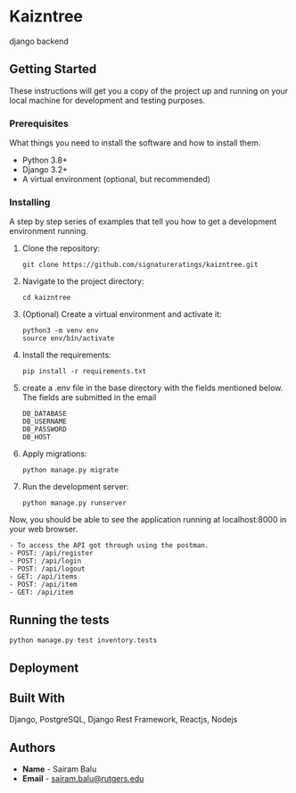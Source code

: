 # Kaizntree

django backend

## Getting Started

These instructions will get you a copy of the project up and running on your local machine for development and testing purposes.

### Prerequisites

What things you need to install the software and how to install them.

- Python 3.8+
- Django 3.2+
- A virtual environment (optional, but recommended)

### Installing

A step by step series of examples that tell you how to get a development environment running.

1. Clone the repository:

   ```
   git clone https://github.com/signatureratings/kaizntree.git
   ```

2. Navigate to the project directory:

   ```
   cd kaizntree
   ```

3. (Optional) Create a virtual environment and activate it:

   ```
   python3 -m venv env
   source env/bin/activate
   ```

4. Install the requirements:

   ```
   pip install -r requirements.txt
   ```

5. create a .env file in the base directory with the fields mentioned below. The fields are submitted in the email

   ```
   DB_DATABASE
   DB_USERNAME
   DB_PASSWORD
   DB_HOST
   ```

6. Apply migrations:

   ```
   python manage.py migrate
   ```

7. Run the development server:
   ```
   python manage.py runserver
   ```

Now, you should be able to see the application running at localhost:8000 in your web browser.

    - To access the API got through using the postman.
    - POST: /api/register
    - POST: /api/login
    - POST: /api/logout
    - GET: /api/items
    - POST: /api/item
    - GET: /api/item

## Running the tests

```
python manage.py test inventory.tests
```

## Deployment

## Built With

Django, PostgreSQL, Django Rest Framework, Reactjs, Nodejs

## Authors

- **Name** - Sairam Balu
- **Email** - sairam.balu@rutgers.edu

